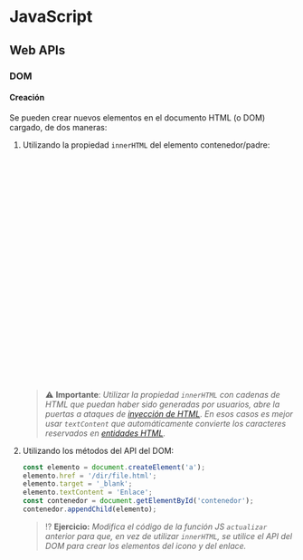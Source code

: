 # JavaScript
## Web APIs

### DOM

#### Creación

Se pueden crear nuevos elementos en el documento HTML (o DOM) cargado, de dos maneras:

1. Utilizando la propiedad `innerHTML` del elemento contenedor/padre:

   <div class="codepen" data-height="350" data-theme-id="light" data-default-tab="js,result" data-editable="true" style="opacity:0" data-prefill='{"stylesheets":["https://cdn.jsdelivr.net/npm/bootstrap@5.3.0-alpha1/dist/css/bootstrap.min.css","https://cdn.jsdelivr.net/npm/bootstrap-icons@1.10.3/font/bootstrap-icons.css"]}'>
     <pre data-lang="html">&lt;body>
   &lt;div class="card">
     &lt;div class="card-body row">
       &lt;div class="col text-center">
         &lt;p id="contenedor" class="card-text" style="font-size:6rem;">&amp;nbsp;&lt;/p>
         &lt;button type="button" class="btn btn-outline-secondary" onclick="actualizar()">¡Dame un icono!&lt;/button>
       &lt;/div>
     &lt;/div>
   &lt;/div>
   &lt;/body></pre>
     <pre data-lang="js">function actualizar() {
     const iconoRandom = iconos[Math.floor(Math.random() * (iconos.length - 1))];
     const iconoUrl = 
       `https://icons.getbootstrap.com/icons/${iconoRandom.substring(3)}/`;
     const contenedor = document.getElementById('contenedor');
     contenedor.innerHTML = 
       `&lt;a href="${iconoUrl}" target="_blank" title="${iconoRandom}">
          &lt;i class="bi ${iconoRandom}">&lt;/i>
        &lt;/a>`;
   };
   // Lista de iconos
   const iconos = ["bi-123","bi-alarm-fill","bi-alarm","bi-align-bottom","bi-align-center","bi-align-end","bi-align-middle","bi-align-start","bi-align-top","bi-alt","bi-app-indicator","bi-app","bi-archive-fill","bi-archive","bi-arrow-90deg-down","bi-arrow-90deg-left","bi-arrow-90deg-right","bi-arrow-90deg-up","bi-arrow-bar-down","bi-arrow-bar-left","bi-arrow-bar-right","bi-arrow-bar-up","bi-arrow-clockwise","bi-arrow-counterclockwise","bi-arrow-down-circle-fill","bi-arrow-down-circle","bi-arrow-down-left-circle-fill","bi-arrow-down-left-circle","bi-arrow-down-left-square-fill","bi-arrow-down-left-square","bi-arrow-down-left","bi-arrow-down-right-circle-fill","bi-arrow-down-right-circle","bi-arrow-down-right-square-fill","bi-arrow-down-right-square","bi-arrow-down-right","bi-arrow-down-short","bi-arrow-down-square-fill","bi-arrow-down-square","bi-arrow-down-up","bi-arrow-down","bi-arrow-left-circle-fill","bi-arrow-left-circle","bi-arrow-left-right","bi-arrow-left-short","bi-arrow-left-square-fill","bi-arrow-left-square","bi-arrow-left","bi-arrow-repeat","bi-arrow-return-left","bi-arrow-return-right","bi-arrow-right-circle-fill","bi-arrow-right-circle","bi-arrow-right-short","bi-arrow-right-square-fill","bi-arrow-right-square","bi-arrow-right","bi-arrow-up-circle-fill","bi-arrow-up-circle","bi-arrow-up-left-circle-fill","bi-arrow-up-left-circle","bi-arrow-up-left-square-fill","bi-arrow-up-left-square","bi-arrow-up-left","bi-arrow-up-right-circle-fill","bi-arrow-up-right-circle","bi-arrow-up-right-square-fill","bi-arrow-up-right-square","bi-arrow-up-right","bi-arrow-up-short","bi-arrow-up-square-fill","bi-arrow-up-square","bi-arrow-up","bi-arrows-angle-contract","bi-arrows-angle-expand","bi-arrows-collapse","bi-arrows-expand","bi-arrows-fullscreen","bi-arrows-move","bi-aspect-ratio-fill","bi-aspect-ratio","bi-asterisk","bi-at","bi-award-fill","bi-award","bi-back","bi-backspace-fill","bi-backspace-reverse-fill","bi-backspace-reverse","bi-backspace","bi-badge-3d-fill","bi-badge-3d","bi-badge-4k-fill","bi-badge-4k","bi-badge-8k-fill","bi-badge-8k","bi-badge-ad-fill","bi-badge-ad","bi-badge-ar-fill","bi-badge-ar","bi-badge-cc-fill","bi-badge-cc","bi-badge-hd-fill","bi-badge-hd","bi-badge-tm-fill","bi-badge-tm","bi-badge-vo-fill","bi-badge-vo","bi-badge-vr-fill","bi-badge-vr","bi-badge-wc-fill","bi-badge-wc","bi-bag-check-fill","bi-bag-check","bi-bag-dash-fill","bi-bag-dash","bi-bag-fill","bi-bag-plus-fill","bi-bag-plus","bi-bag-x-fill","bi-bag-x","bi-bag","bi-bar-chart-fill","bi-bar-chart-line-fill","bi-bar-chart-line","bi-bar-chart-steps","bi-bar-chart","bi-basket-fill","bi-basket","bi-basket2-fill","bi-basket2","bi-basket3-fill","bi-basket3","bi-battery-charging","bi-battery-full","bi-battery-half","bi-battery","bi-bell-fill","bi-bell","bi-bezier","bi-bezier2","bi-bicycle","bi-binoculars-fill","bi-binoculars","bi-blockquote-left","bi-blockquote-right","bi-book-fill","bi-book-half","bi-book","bi-bookmark-check-fill","bi-bookmark-check","bi-bookmark-dash-fill","bi-bookmark-dash","bi-bookmark-fill","bi-bookmark-heart-fill","bi-bookmark-heart","bi-bookmark-plus-fill","bi-bookmark-plus","bi-bookmark-star-fill","bi-bookmark-star","bi-bookmark-x-fill","bi-bookmark-x","bi-bookmark","bi-bookmarks-fill","bi-bookmarks","bi-bookshelf","bi-bootstrap-fill","bi-bootstrap-reboot","bi-bootstrap","bi-border-all","bi-border-bottom","bi-border-center","bi-border-inner","bi-border-left","bi-border-middle","bi-border-outer","bi-border-right","bi-border-style","bi-border-top","bi-border-width","bi-border","bi-bounding-box-circles","bi-bounding-box","bi-box-arrow-down-left","bi-box-arrow-down-right","bi-box-arrow-down","bi-box-arrow-in-down-left","bi-box-arrow-in-down-right","bi-box-arrow-in-down","bi-box-arrow-in-left","bi-box-arrow-in-right","bi-box-arrow-in-up-left","bi-box-arrow-in-up-right","bi-box-arrow-in-up","bi-box-arrow-left","bi-box-arrow-right","bi-box-arrow-up-left","bi-box-arrow-up-right","bi-box-arrow-up","bi-box-seam","bi-box","bi-braces","bi-bricks","bi-briefcase-fill","bi-briefcase","bi-brightness-alt-high-fill","bi-brightness-alt-high","bi-brightness-alt-low-fill","bi-brightness-alt-low","bi-brightness-high-fill","bi-brightness-high","bi-brightness-low-fill","bi-brightness-low","bi-broadcast-pin","bi-broadcast","bi-brush-fill","bi-brush","bi-bucket-fill","bi-bucket","bi-bug-fill","bi-bug","bi-building","bi-bullseye","bi-calculator-fill","bi-calculator","bi-calendar-check-fill","bi-calendar-check","bi-calendar-date-fill","bi-calendar-date","bi-calendar-day-fill","bi-calendar-day","bi-calendar-event-fill","bi-calendar-event","bi-calendar-fill","bi-calendar-minus-fill","bi-calendar-minus","bi-calendar-month-fill","bi-calendar-month","bi-calendar-plus-fill","bi-calendar-plus","bi-calendar-range-fill","bi-calendar-range","bi-calendar-week-fill","bi-calendar-week","bi-calendar-x-fill","bi-calendar-x","bi-calendar","bi-calendar2-check-fill","bi-calendar2-check","bi-calendar2-date-fill","bi-calendar2-date","bi-calendar2-day-fill","bi-calendar2-day","bi-calendar2-event-fill","bi-calendar2-event","bi-calendar2-fill","bi-calendar2-minus-fill","bi-calendar2-minus","bi-calendar2-month-fill","bi-calendar2-month","bi-calendar2-plus-fill","bi-calendar2-plus","bi-calendar2-range-fill","bi-calendar2-range","bi-calendar2-week-fill","bi-calendar2-week","bi-calendar2-x-fill","bi-calendar2-x","bi-calendar2","bi-calendar3-event-fill","bi-calendar3-event","bi-calendar3-fill","bi-calendar3-range-fill","bi-calendar3-range","bi-calendar3-week-fill","bi-calendar3-week","bi-calendar3","bi-calendar4-event","bi-calendar4-range","bi-calendar4-week","bi-calendar4","bi-camera-fill","bi-camera-reels-fill","bi-camera-reels","bi-camera-video-fill","bi-camera-video-off-fill","bi-camera-video-off","bi-camera-video","bi-camera","bi-camera2","bi-capslock-fill","bi-capslock","bi-card-checklist","bi-card-heading","bi-card-image","bi-card-list","bi-card-text","bi-caret-down-fill","bi-caret-down-square-fill","bi-caret-down-square","bi-caret-down","bi-caret-left-fill","bi-caret-left-square-fill","bi-caret-left-square","bi-caret-left","bi-caret-right-fill","bi-caret-right-square-fill","bi-caret-right-square","bi-caret-right","bi-caret-up-fill","bi-caret-up-square-fill","bi-caret-up-square","bi-caret-up","bi-cart-check-fill","bi-cart-check","bi-cart-dash-fill","bi-cart-dash","bi-cart-fill","bi-cart-plus-fill","bi-cart-plus","bi-cart-x-fill","bi-cart-x","bi-cart","bi-cart2","bi-cart3","bi-cart4","bi-cash-stack","bi-cash","bi-cast","bi-chat-dots-fill","bi-chat-dots","bi-chat-fill","bi-chat-left-dots-fill","bi-chat-left-dots","bi-chat-left-fill","bi-chat-left-quote-fill","bi-chat-left-quote","bi-chat-left-text-fill","bi-chat-left-text","bi-chat-left","bi-chat-quote-fill","bi-chat-quote","bi-chat-right-dots-fill","bi-chat-right-dots","bi-chat-right-fill","bi-chat-right-quote-fill","bi-chat-right-quote","bi-chat-right-text-fill","bi-chat-right-text","bi-chat-right","bi-chat-square-dots-fill","bi-chat-square-dots","bi-chat-square-fill","bi-chat-square-quote-fill","bi-chat-square-quote","bi-chat-square-text-fill","bi-chat-square-text","bi-chat-square","bi-chat-text-fill","bi-chat-text","bi-chat","bi-check-all","bi-check-circle-fill","bi-check-circle","bi-check-square-fill","bi-check-square","bi-check","bi-check2-all","bi-check2-circle","bi-check2-square","bi-check2","bi-chevron-bar-contract","bi-chevron-bar-down","bi-chevron-bar-expand","bi-chevron-bar-left","bi-chevron-bar-right","bi-chevron-bar-up","bi-chevron-compact-down","bi-chevron-compact-left","bi-chevron-compact-right","bi-chevron-compact-up","bi-chevron-contract","bi-chevron-double-down","bi-chevron-double-left","bi-chevron-double-right","bi-chevron-double-up","bi-chevron-down","bi-chevron-expand","bi-chevron-left","bi-chevron-right","bi-chevron-up","bi-circle-fill","bi-circle-half","bi-circle-square","bi-circle","bi-clipboard-check","bi-clipboard-data","bi-clipboard-minus","bi-clipboard-plus","bi-clipboard-x","bi-clipboard","bi-clock-fill","bi-clock-history","bi-clock","bi-cloud-arrow-down-fill","bi-cloud-arrow-down","bi-cloud-arrow-up-fill","bi-cloud-arrow-up","bi-cloud-check-fill","bi-cloud-check","bi-cloud-download-fill","bi-cloud-download","bi-cloud-drizzle-fill","bi-cloud-drizzle","bi-cloud-fill","bi-cloud-fog-fill","bi-cloud-fog","bi-cloud-fog2-fill","bi-cloud-fog2","bi-cloud-hail-fill","bi-cloud-hail","bi-cloud-haze-fill","bi-cloud-haze","bi-cloud-haze2-fill","bi-cloud-lightning-fill","bi-cloud-lightning-rain-fill","bi-cloud-lightning-rain","bi-cloud-lightning","bi-cloud-minus-fill","bi-cloud-minus","bi-cloud-moon-fill","bi-cloud-moon","bi-cloud-plus-fill","bi-cloud-plus","bi-cloud-rain-fill","bi-cloud-rain-heavy-fill","bi-cloud-rain-heavy","bi-cloud-rain","bi-cloud-slash-fill","bi-cloud-slash","bi-cloud-sleet-fill","bi-cloud-sleet","bi-cloud-snow-fill","bi-cloud-snow","bi-cloud-sun-fill","bi-cloud-sun","bi-cloud-upload-fill","bi-cloud-upload","bi-cloud","bi-clouds-fill","bi-clouds","bi-cloudy-fill","bi-cloudy","bi-code-slash","bi-code-square","bi-code","bi-collection-fill","bi-collection-play-fill","bi-collection-play","bi-collection","bi-columns-gap","bi-columns","bi-command","bi-compass-fill","bi-compass","bi-cone-striped","bi-cone","bi-controller","bi-cpu-fill","bi-cpu","bi-credit-card-2-back-fill","bi-credit-card-2-back","bi-credit-card-2-front-fill","bi-credit-card-2-front","bi-credit-card-fill","bi-credit-card","bi-crop","bi-cup-fill","bi-cup-straw","bi-cup","bi-cursor-fill","bi-cursor-text","bi-cursor","bi-dash-circle-dotted","bi-dash-circle-fill","bi-dash-circle","bi-dash-square-dotted","bi-dash-square-fill","bi-dash-square","bi-dash","bi-diagram-2-fill","bi-diagram-2","bi-diagram-3-fill","bi-diagram-3","bi-diamond-fill","bi-diamond-half","bi-diamond","bi-dice-1-fill","bi-dice-1","bi-dice-2-fill","bi-dice-2","bi-dice-3-fill","bi-dice-3","bi-dice-4-fill","bi-dice-4","bi-dice-5-fill","bi-dice-5","bi-dice-6-fill","bi-dice-6","bi-disc-fill","bi-disc","bi-discord","bi-display-fill","bi-display","bi-distribute-horizontal","bi-distribute-vertical","bi-door-closed-fill","bi-door-closed","bi-door-open-fill","bi-door-open","bi-dot","bi-download","bi-droplet-fill","bi-droplet-half","bi-droplet","bi-earbuds","bi-easel-fill","bi-easel","bi-egg-fill","bi-egg-fried","bi-egg","bi-eject-fill","bi-eject","bi-emoji-angry-fill","bi-emoji-angry","bi-emoji-dizzy-fill","bi-emoji-dizzy","bi-emoji-expressionless-fill","bi-emoji-expressionless","bi-emoji-frown-fill","bi-emoji-frown","bi-emoji-heart-eyes-fill","bi-emoji-heart-eyes","bi-emoji-laughing-fill","bi-emoji-laughing","bi-emoji-neutral-fill","bi-emoji-neutral","bi-emoji-smile-fill","bi-emoji-smile-upside-down-fill","bi-emoji-smile-upside-down","bi-emoji-smile","bi-emoji-sunglasses-fill","bi-emoji-sunglasses","bi-emoji-wink-fill","bi-emoji-wink","bi-envelope-fill","bi-envelope-open-fill","bi-envelope-open","bi-envelope","bi-eraser-fill","bi-eraser","bi-exclamation-circle-fill","bi-exclamation-circle","bi-exclamation-diamond-fill","bi-exclamation-diamond","bi-exclamation-octagon-fill","bi-exclamation-octagon","bi-exclamation-square-fill","bi-exclamation-square","bi-exclamation-triangle-fill","bi-exclamation-triangle","bi-exclamation","bi-exclude","bi-eye-fill","bi-eye-slash-fill","bi-eye-slash","bi-eye","bi-eyedropper","bi-eyeglasses","bi-facebook","bi-file-arrow-down-fill","bi-file-arrow-down","bi-file-arrow-up-fill","bi-file-arrow-up","bi-file-bar-graph-fill","bi-file-bar-graph","bi-file-binary-fill","bi-file-binary","bi-file-break-fill","bi-file-break","bi-file-check-fill","bi-file-check","bi-file-code-fill","bi-file-code","bi-file-diff-fill","bi-file-diff","bi-file-earmark-arrow-down-fill","bi-file-earmark-arrow-down","bi-file-earmark-arrow-up-fill","bi-file-earmark-arrow-up","bi-file-earmark-bar-graph-fill","bi-file-earmark-bar-graph","bi-file-earmark-binary-fill","bi-file-earmark-binary","bi-file-earmark-break-fill","bi-file-earmark-break","bi-file-earmark-check-fill","bi-file-earmark-check","bi-file-earmark-code-fill","bi-file-earmark-code","bi-file-earmark-diff-fill","bi-file-earmark-diff","bi-file-earmark-easel-fill","bi-file-earmark-easel","bi-file-earmark-excel-fill","bi-file-earmark-excel","bi-file-earmark-fill","bi-file-earmark-font-fill","bi-file-earmark-font","bi-file-earmark-image-fill","bi-file-earmark-image","bi-file-earmark-lock-fill","bi-file-earmark-lock","bi-file-earmark-lock2-fill","bi-file-earmark-lock2","bi-file-earmark-medical-fill","bi-file-earmark-medical","bi-file-earmark-minus-fill","bi-file-earmark-minus","bi-file-earmark-music-fill","bi-file-earmark-music","bi-file-earmark-person-fill","bi-file-earmark-person","bi-file-earmark-play-fill","bi-file-earmark-play","bi-file-earmark-plus-fill","bi-file-earmark-plus","bi-file-earmark-post-fill","bi-file-earmark-post","bi-file-earmark-ppt-fill","bi-file-earmark-ppt","bi-file-earmark-richtext-fill","bi-file-earmark-richtext","bi-file-earmark-ruled-fill","bi-file-earmark-ruled","bi-file-earmark-slides-fill","bi-file-earmark-slides","bi-file-earmark-spreadsheet-fill","bi-file-earmark-spreadsheet","bi-file-earmark-text-fill","bi-file-earmark-text","bi-file-earmark-word-fill","bi-file-earmark-word","bi-file-earmark-x-fill","bi-file-earmark-x","bi-file-earmark-zip-fill","bi-file-earmark-zip","bi-file-earmark","bi-file-easel-fill","bi-file-easel","bi-file-excel-fill","bi-file-excel","bi-file-fill","bi-file-font-fill","bi-file-font","bi-file-image-fill","bi-file-image","bi-file-lock-fill","bi-file-lock","bi-file-lock2-fill","bi-file-lock2","bi-file-medical-fill","bi-file-medical","bi-file-minus-fill","bi-file-minus","bi-file-music-fill","bi-file-music","bi-file-person-fill","bi-file-person","bi-file-play-fill","bi-file-play","bi-file-plus-fill","bi-file-plus","bi-file-post-fill","bi-file-post","bi-file-ppt-fill","bi-file-ppt","bi-file-richtext-fill","bi-file-richtext","bi-file-ruled-fill","bi-file-ruled","bi-file-slides-fill","bi-file-slides","bi-file-spreadsheet-fill","bi-file-spreadsheet","bi-file-text-fill","bi-file-text","bi-file-word-fill","bi-file-word","bi-file-x-fill","bi-file-x","bi-file-zip-fill","bi-file-zip","bi-file","bi-files-alt","bi-files","bi-film","bi-filter-circle-fill","bi-filter-circle","bi-filter-left","bi-filter-right","bi-filter-square-fill","bi-filter-square","bi-filter","bi-flag-fill","bi-flag","bi-flower1","bi-flower2","bi-flower3","bi-folder-check","bi-folder-fill","bi-folder-minus","bi-folder-plus","bi-folder-symlink-fill","bi-folder-symlink","bi-folder-x","bi-folder","bi-folder2-open","bi-folder2","bi-fonts","bi-forward-fill","bi-forward","bi-front","bi-fullscreen-exit","bi-fullscreen","bi-funnel-fill","bi-funnel","bi-gear-fill","bi-gear-wide-connected","bi-gear-wide","bi-gear","bi-gem","bi-geo-alt-fill","bi-geo-alt","bi-geo-fill","bi-geo","bi-gift-fill","bi-gift","bi-github","bi-globe","bi-globe2","bi-google","bi-graph-down","bi-graph-up","bi-grid-1x2-fill","bi-grid-1x2","bi-grid-3x2-gap-fill","bi-grid-3x2-gap","bi-grid-3x2","bi-grid-3x3-gap-fill","bi-grid-3x3-gap","bi-grid-3x3","bi-grid-fill","bi-grid","bi-grip-horizontal","bi-grip-vertical","bi-hammer","bi-hand-index-fill","bi-hand-index-thumb-fill","bi-hand-index-thumb","bi-hand-index","bi-hand-thumbs-down-fill","bi-hand-thumbs-down","bi-hand-thumbs-up-fill","bi-hand-thumbs-up","bi-handbag-fill","bi-handbag","bi-hash","bi-hdd-fill","bi-hdd-network-fill","bi-hdd-network","bi-hdd-rack-fill","bi-hdd-rack","bi-hdd-stack-fill","bi-hdd-stack","bi-hdd","bi-headphones","bi-headset","bi-heart-fill","bi-heart-half","bi-heart","bi-heptagon-fill","bi-heptagon-half","bi-heptagon","bi-hexagon-fill","bi-hexagon-half","bi-hexagon","bi-hourglass-bottom","bi-hourglass-split","bi-hourglass-top","bi-hourglass","bi-house-door-fill","bi-house-door","bi-house-fill","bi-house","bi-hr","bi-hurricane","bi-image-alt","bi-image-fill","bi-image","bi-images","bi-inbox-fill","bi-inbox","bi-inboxes-fill","bi-inboxes","bi-info-circle-fill","bi-info-circle","bi-info-square-fill","bi-info-square","bi-info","bi-input-cursor-text","bi-input-cursor","bi-instagram","bi-intersect","bi-journal-album","bi-journal-arrow-down","bi-journal-arrow-up","bi-journal-bookmark-fill","bi-journal-bookmark","bi-journal-check","bi-journal-code","bi-journal-medical","bi-journal-minus","bi-journal-plus","bi-journal-richtext","bi-journal-text","bi-journal-x","bi-journal","bi-journals","bi-joystick","bi-justify-left","bi-justify-right","bi-justify","bi-kanban-fill","bi-kanban","bi-key-fill","bi-key","bi-keyboard-fill","bi-keyboard","bi-ladder","bi-lamp-fill","bi-lamp","bi-laptop-fill","bi-laptop","bi-layer-backward","bi-layer-forward","bi-layers-fill","bi-layers-half","bi-layers","bi-layout-sidebar-inset-reverse","bi-layout-sidebar-inset","bi-layout-sidebar-reverse","bi-layout-sidebar","bi-layout-split","bi-layout-text-sidebar-reverse","bi-layout-text-sidebar","bi-layout-text-window-reverse","bi-layout-text-window","bi-layout-three-columns","bi-layout-wtf","bi-life-preserver","bi-lightbulb-fill","bi-lightbulb-off-fill","bi-lightbulb-off","bi-lightbulb","bi-lightning-charge-fill","bi-lightning-charge","bi-lightning-fill","bi-lightning","bi-link-45deg","bi-link","bi-linkedin","bi-list-check","bi-list-nested","bi-list-ol","bi-list-stars","bi-list-task","bi-list-ul","bi-list","bi-lock-fill","bi-lock","bi-mailbox","bi-mailbox2","bi-map-fill","bi-map","bi-markdown-fill","bi-markdown","bi-mask","bi-megaphone-fill","bi-megaphone","bi-menu-app-fill","bi-menu-app","bi-menu-button-fill","bi-menu-button-wide-fill","bi-menu-button-wide","bi-menu-button","bi-menu-down","bi-menu-up","bi-mic-fill","bi-mic-mute-fill","bi-mic-mute","bi-mic","bi-minecart-loaded","bi-minecart","bi-moisture","bi-moon-fill","bi-moon-stars-fill","bi-moon-stars","bi-moon","bi-mouse-fill","bi-mouse","bi-mouse2-fill","bi-mouse2","bi-mouse3-fill","bi-mouse3","bi-music-note-beamed","bi-music-note-list","bi-music-note","bi-music-player-fill","bi-music-player","bi-newspaper","bi-node-minus-fill","bi-node-minus","bi-node-plus-fill","bi-node-plus","bi-nut-fill","bi-nut","bi-octagon-fill","bi-octagon-half","bi-octagon","bi-option","bi-outlet","bi-paint-bucket","bi-palette-fill","bi-palette","bi-palette2","bi-paperclip","bi-paragraph","bi-patch-check-fill","bi-patch-check","bi-patch-exclamation-fill","bi-patch-exclamation","bi-patch-minus-fill","bi-patch-minus","bi-patch-plus-fill","bi-patch-plus","bi-patch-question-fill","bi-patch-question","bi-pause-btn-fill","bi-pause-btn","bi-pause-circle-fill","bi-pause-circle","bi-pause-fill","bi-pause","bi-peace-fill","bi-peace","bi-pen-fill","bi-pen","bi-pencil-fill","bi-pencil-square","bi-pencil","bi-pentagon-fill","bi-pentagon-half","bi-pentagon","bi-people-fill","bi-people","bi-percent","bi-person-badge-fill","bi-person-badge","bi-person-bounding-box","bi-person-check-fill","bi-person-check","bi-person-circle","bi-person-dash-fill","bi-person-dash","bi-person-fill","bi-person-lines-fill","bi-person-plus-fill","bi-person-plus","bi-person-square","bi-person-x-fill","bi-person-x","bi-person","bi-phone-fill","bi-phone-landscape-fill","bi-phone-landscape","bi-phone-vibrate-fill","bi-phone-vibrate","bi-phone","bi-pie-chart-fill","bi-pie-chart","bi-pin-angle-fill","bi-pin-angle","bi-pin-fill","bi-pin","bi-pip-fill","bi-pip","bi-play-btn-fill","bi-play-btn","bi-play-circle-fill","bi-play-circle","bi-play-fill","bi-play","bi-plug-fill","bi-plug","bi-plus-circle-dotted","bi-plus-circle-fill","bi-plus-circle","bi-plus-square-dotted","bi-plus-square-fill","bi-plus-square","bi-plus","bi-power","bi-printer-fill","bi-printer","bi-puzzle-fill","bi-puzzle","bi-question-circle-fill","bi-question-circle","bi-question-diamond-fill","bi-question-diamond","bi-question-octagon-fill","bi-question-octagon","bi-question-square-fill","bi-question-square","bi-question","bi-rainbow","bi-receipt-cutoff","bi-receipt","bi-reception-0","bi-reception-1","bi-reception-2","bi-reception-3","bi-reception-4","bi-record-btn-fill","bi-record-btn","bi-record-circle-fill","bi-record-circle","bi-record-fill","bi-record","bi-record2-fill","bi-record2","bi-reply-all-fill","bi-reply-all","bi-reply-fill","bi-reply","bi-rss-fill","bi-rss","bi-rulers","bi-save-fill","bi-save","bi-save2-fill","bi-save2","bi-scissors","bi-screwdriver","bi-search","bi-segmented-nav","bi-server","bi-share-fill","bi-share","bi-shield-check","bi-shield-exclamation","bi-shield-fill-check","bi-shield-fill-exclamation","bi-shield-fill-minus","bi-shield-fill-plus","bi-shield-fill-x","bi-shield-fill","bi-shield-lock-fill","bi-shield-lock","bi-shield-minus","bi-shield-plus","bi-shield-shaded","bi-shield-slash-fill","bi-shield-slash","bi-shield-x","bi-shield","bi-shift-fill","bi-shift","bi-shop-window","bi-shop","bi-shuffle","bi-signpost-2-fill","bi-signpost-2","bi-signpost-fill","bi-signpost-split-fill","bi-signpost-split","bi-signpost","bi-sim-fill","bi-sim","bi-skip-backward-btn-fill","bi-skip-backward-btn","bi-skip-backward-circle-fill","bi-skip-backward-circle","bi-skip-backward-fill","bi-skip-backward","bi-skip-end-btn-fill","bi-skip-end-btn","bi-skip-end-circle-fill","bi-skip-end-circle","bi-skip-end-fill","bi-skip-end","bi-skip-forward-btn-fill","bi-skip-forward-btn","bi-skip-forward-circle-fill","bi-skip-forward-circle","bi-skip-forward-fill","bi-skip-forward","bi-skip-start-btn-fill","bi-skip-start-btn","bi-skip-start-circle-fill","bi-skip-start-circle","bi-skip-start-fill","bi-skip-start","bi-slack","bi-slash-circle-fill","bi-slash-circle","bi-slash-square-fill","bi-slash-square","bi-slash","bi-sliders","bi-smartwatch","bi-snow","bi-snow2","bi-snow3","bi-sort-alpha-down-alt","bi-sort-alpha-down","bi-sort-alpha-up-alt","bi-sort-alpha-up","bi-sort-down-alt","bi-sort-down","bi-sort-numeric-down-alt","bi-sort-numeric-down","bi-sort-numeric-up-alt","bi-sort-numeric-up","bi-sort-up-alt","bi-sort-up","bi-soundwave","bi-speaker-fill","bi-speaker","bi-speedometer","bi-speedometer2","bi-spellcheck","bi-square-fill","bi-square-half","bi-square","bi-stack","bi-star-fill","bi-star-half","bi-star","bi-stars","bi-stickies-fill","bi-stickies","bi-sticky-fill","bi-sticky","bi-stop-btn-fill","bi-stop-btn","bi-stop-circle-fill","bi-stop-circle","bi-stop-fill","bi-stop","bi-stoplights-fill","bi-stoplights","bi-stopwatch-fill","bi-stopwatch","bi-subtract","bi-suit-club-fill","bi-suit-club","bi-suit-diamond-fill","bi-suit-diamond","bi-suit-heart-fill","bi-suit-heart","bi-suit-spade-fill","bi-suit-spade","bi-sun-fill","bi-sun","bi-sunglasses","bi-sunrise-fill","bi-sunrise","bi-sunset-fill","bi-sunset","bi-symmetry-horizontal","bi-symmetry-vertical","bi-table","bi-tablet-fill","bi-tablet-landscape-fill","bi-tablet-landscape","bi-tablet","bi-tag-fill","bi-tag","bi-tags-fill","bi-tags","bi-telegram","bi-telephone-fill","bi-telephone-forward-fill","bi-telephone-forward","bi-telephone-inbound-fill","bi-telephone-inbound","bi-telephone-minus-fill","bi-telephone-minus","bi-telephone-outbound-fill","bi-telephone-outbound","bi-telephone-plus-fill","bi-telephone-plus","bi-telephone-x-fill","bi-telephone-x","bi-telephone","bi-terminal-fill","bi-terminal","bi-text-center","bi-text-indent-left","bi-text-indent-right","bi-text-left","bi-text-paragraph","bi-text-right","bi-textarea-resize","bi-textarea-t","bi-textarea","bi-thermometer-half","bi-thermometer-high","bi-thermometer-low","bi-thermometer-snow","bi-thermometer-sun","bi-thermometer","bi-three-dots-vertical","bi-three-dots","bi-toggle-off","bi-toggle-on","bi-toggle2-off","bi-toggle2-on","bi-toggles","bi-toggles2","bi-tools","bi-tornado","bi-trash-fill","bi-trash","bi-trash2-fill","bi-trash2","bi-tree-fill","bi-tree","bi-triangle-fill","bi-triangle-half","bi-triangle","bi-trophy-fill","bi-trophy","bi-tropical-storm","bi-truck-flatbed","bi-truck","bi-tsunami","bi-tv-fill","bi-tv","bi-twitch","bi-twitter","bi-type-bold","bi-type-h1","bi-type-h2","bi-type-h3","bi-type-italic","bi-type-strikethrough","bi-type-underline","bi-type","bi-ui-checks-grid","bi-ui-checks","bi-ui-radios-grid","bi-ui-radios","bi-umbrella-fill","bi-umbrella","bi-union","bi-unlock-fill","bi-unlock","bi-upc-scan","bi-upc","bi-upload","bi-vector-pen","bi-view-list","bi-view-stacked","bi-vinyl-fill","bi-vinyl","bi-voicemail","bi-volume-down-fill","bi-volume-down","bi-volume-mute-fill","bi-volume-mute","bi-volume-off-fill","bi-volume-off","bi-volume-up-fill","bi-volume-up","bi-vr","bi-wallet-fill","bi-wallet","bi-wallet2","bi-watch","bi-water","bi-whatsapp","bi-wifi-1","bi-wifi-2","bi-wifi-off","bi-wifi","bi-wind","bi-window-dock","bi-window-sidebar","bi-window","bi-wrench","bi-x-circle-fill","bi-x-circle","bi-x-diamond-fill","bi-x-diamond","bi-x-octagon-fill","bi-x-octagon","bi-x-square-fill","bi-x-square","bi-x","bi-youtube","bi-zoom-in","bi-zoom-out","bi-bank","bi-bank2","bi-bell-slash-fill","bi-bell-slash","bi-cash-coin","bi-check-lg","bi-coin","bi-currency-bitcoin","bi-currency-dollar","bi-currency-euro","bi-currency-exchange","bi-currency-pound","bi-currency-yen","bi-dash-lg","bi-exclamation-lg","bi-file-earmark-pdf-fill","bi-file-earmark-pdf","bi-file-pdf-fill","bi-file-pdf","bi-gender-ambiguous","bi-gender-female","bi-gender-male","bi-gender-trans","bi-headset-vr","bi-info-lg","bi-mastodon","bi-messenger","bi-piggy-bank-fill","bi-piggy-bank","bi-pin-map-fill","bi-pin-map","bi-plus-lg","bi-question-lg","bi-recycle","bi-reddit","bi-safe-fill","bi-safe2-fill","bi-safe2","bi-sd-card-fill","bi-sd-card","bi-skype","bi-slash-lg","bi-translate","bi-x-lg","bi-safe","bi-apple","bi-microsoft","bi-windows","bi-behance","bi-dribbble","bi-line","bi-medium","bi-paypal","bi-pinterest","bi-signal","bi-snapchat","bi-spotify","bi-stack-overflow","bi-strava","bi-wordpress","bi-vimeo","bi-activity","bi-easel2-fill","bi-easel2","bi-easel3-fill","bi-easel3","bi-fan","bi-fingerprint","bi-graph-down-arrow","bi-graph-up-arrow","bi-hypnotize","bi-magic","bi-person-rolodex","bi-person-video","bi-person-video2","bi-person-video3","bi-person-workspace","bi-radioactive","bi-webcam-fill","bi-webcam","bi-yin-yang","bi-bandaid-fill","bi-bandaid","bi-bluetooth","bi-body-text","bi-boombox","bi-boxes","bi-dpad-fill","bi-dpad","bi-ear-fill","bi-ear","bi-envelope-check-fill","bi-envelope-check","bi-envelope-dash-fill","bi-envelope-dash","bi-envelope-exclamation-fill","bi-envelope-exclamation","bi-envelope-plus-fill","bi-envelope-plus","bi-envelope-slash-fill","bi-envelope-slash","bi-envelope-x-fill","bi-envelope-x","bi-explicit-fill","bi-explicit","bi-git","bi-infinity","bi-list-columns-reverse","bi-list-columns","bi-meta","bi-mortorboard-fill","bi-mortorboard","bi-nintendo-switch","bi-pc-display-horizontal","bi-pc-display","bi-pc-horizontal","bi-pc","bi-playstation","bi-plus-slash-minus","bi-projector-fill","bi-projector","bi-qr-code-scan","bi-qr-code","bi-quora","bi-quote","bi-robot","bi-send-check-fill","bi-send-check","bi-send-dash-fill","bi-send-dash","bi-send-exclamation-fill","bi-send-exclamation","bi-send-fill","bi-send-plus-fill","bi-send-plus","bi-send-slash-fill","bi-send-slash","bi-send-x-fill","bi-send-x","bi-send","bi-steam","bi-terminal-dash","bi-terminal-plus","bi-terminal-split","bi-ticket-detailed-fill","bi-ticket-detailed","bi-ticket-fill","bi-ticket-perforated-fill","bi-ticket-perforated","bi-ticket","bi-tiktok","bi-window-dash","bi-window-desktop","bi-window-fullscreen","bi-window-plus","bi-window-split","bi-window-stack","bi-window-x","bi-xbox","bi-ethernet","bi-hdmi-fill","bi-hdmi","bi-usb-c-fill","bi-usb-c","bi-usb-fill","bi-usb-plug-fill","bi-usb-plug","bi-usb-symbol","bi-usb","bi-boombox-fill","bi-displayport","bi-gpu-card","bi-memory","bi-modem-fill","bi-modem","bi-motherboard-fill","bi-motherboard","bi-optical-audio-fill","bi-optical-audio","bi-pci-card","bi-router-fill","bi-router","bi-ssd-fill","bi-ssd","bi-thunderbolt-fill","bi-thunderbolt","bi-usb-drive-fill","bi-usb-drive","bi-usb-micro-fill","bi-usb-micro","bi-usb-mini-fill","bi-usb-mini","bi-cloud-haze2","bi-device-hdd-fill","bi-device-hdd","bi-device-ssd-fill","bi-device-ssd","bi-displayport-fill","bi-mortarboard-fill","bi-mortarboard","bi-terminal-x","bi-arrow-through-heart-fill","bi-arrow-through-heart","bi-badge-sd-fill","bi-badge-sd","bi-bag-heart-fill","bi-bag-heart","bi-balloon-fill","bi-balloon-heart-fill","bi-balloon-heart","bi-balloon","bi-box2-fill","bi-box2-heart-fill","bi-box2-heart","bi-box2","bi-braces-asterisk","bi-calendar-heart-fill","bi-calendar-heart","bi-calendar2-heart-fill","bi-calendar2-heart","bi-chat-heart-fill","bi-chat-heart","bi-chat-left-heart-fill","bi-chat-left-heart","bi-chat-right-heart-fill","bi-chat-right-heart","bi-chat-square-heart-fill","bi-chat-square-heart","bi-clipboard-check-fill","bi-clipboard-data-fill","bi-clipboard-fill","bi-clipboard-heart-fill","bi-clipboard-heart","bi-clipboard-minus-fill","bi-clipboard-plus-fill","bi-clipboard-pulse","bi-clipboard-x-fill","bi-clipboard2-check-fill","bi-clipboard2-check","bi-clipboard2-data-fill","bi-clipboard2-data","bi-clipboard2-fill","bi-clipboard2-heart-fill","bi-clipboard2-heart","bi-clipboard2-minus-fill","bi-clipboard2-minus","bi-clipboard2-plus-fill","bi-clipboard2-plus","bi-clipboard2-pulse-fill","bi-clipboard2-pulse","bi-clipboard2-x-fill","bi-clipboard2-x","bi-clipboard2","bi-emoji-kiss-fill","bi-emoji-kiss","bi-envelope-heart-fill","bi-envelope-heart","bi-envelope-open-heart-fill","bi-envelope-open-heart","bi-envelope-paper-fill","bi-envelope-paper-heart-fill","bi-envelope-paper-heart","bi-envelope-paper","bi-filetype-aac","bi-filetype-ai","bi-filetype-bmp","bi-filetype-cs","bi-filetype-css","bi-filetype-csv","bi-filetype-doc","bi-filetype-docx","bi-filetype-exe","bi-filetype-gif","bi-filetype-heic","bi-filetype-html","bi-filetype-java","bi-filetype-jpg","bi-filetype-js","bi-filetype-jsx","bi-filetype-key","bi-filetype-m4p","bi-filetype-md","bi-filetype-mdx","bi-filetype-mov","bi-filetype-mp3","bi-filetype-mp4","bi-filetype-otf","bi-filetype-pdf","bi-filetype-php","bi-filetype-png","bi-filetype-ppt","bi-filetype-psd","bi-filetype-py","bi-filetype-raw","bi-filetype-rb","bi-filetype-sass","bi-filetype-scss","bi-filetype-sh","bi-filetype-svg","bi-filetype-tiff","bi-filetype-tsx","bi-filetype-ttf","bi-filetype-txt","bi-filetype-wav","bi-filetype-woff",,"bi-filetype-xls","bi-filetype-xml","bi-filetype-yml","bi-heart-arrow","bi-heart-pulse-fill","bi-heart-pulse","bi-heartbreak-fill","bi-heartbreak","bi-hearts","bi-hospital-fill","bi-hospital","bi-house-heart-fill","bi-house-heart","bi-incognito","bi-magnet-fill","bi-magnet","bi-person-heart","bi-person-hearts","bi-phone-flip","bi-plugin","bi-postage-fill","bi-postage-heart-fill","bi-postage-heart","bi-postage","bi-postcard-fill","bi-postcard-heart-fill","bi-postcard-heart","bi-postcard","bi-search-heart-fill","bi-search-heart","bi-sliders2-vertical","bi-sliders2","bi-trash3-fill","bi-trash3","bi-valentine","bi-valentine2","bi-wrench-adjustable-circle-fill","bi-wrench-adjustable-circle","bi-wrench-adjustable","bi-filetype-json","bi-filetype-pptx","bi-filetype-xlsx","bi-1-circle-fill","bi-1-circle","bi-1-square-fill","bi-1-square","bi-2-circle-fill","bi-2-circle","bi-2-square-fill","bi-2-square","bi-3-circle-fill","bi-3-circle","bi-3-square-fill","bi-3-square",,"bi-4-circle-fill","bi-4-circle","bi-4-square-fill","bi-4-square","bi-5-circle-fill","bi-5-circle","bi-5-square-fill","bi-5-square","bi-6-circle-fill","bi-6-circle","bi-6-square-fill","bi-6-square","bi-7-circle-fill","bi-7-circle","bi-7-square-fill","bi-7-square","bi-8-circle-fill","bi-8-circle","bi-8-square-fill","bi-8-square","bi-9-circle-fill","bi-9-circle","bi-9-square-fill","bi-9-square","bi-airplane-engines-fill","bi-airplane-engines","bi-airplane-fill","bi-airplane","bi-alexa","bi-alipay","bi-android","bi-android2","bi-box-fill","bi-box-seam-fill","bi-browser-chrome","bi-browser-edge","bi-browser-firefox","bi-browser-safari","bi-c-circle-fill","bi-c-circle","bi-c-square-fill","bi-c-square","bi-capsule-pill","bi-capsule","bi-car-front-fill","bi-car-front","bi-cassette-fill","bi-cassette","bi-cc-circle-fill","bi-cc-circle","bi-cc-square-fill","bi-cc-square","bi-cup-hot-fill","bi-cup-hot","bi-currency-rupee","bi-dropbox","bi-escape","bi-fast-forward-btn-fill","bi-fast-forward-btn","bi-fast-forward-circle-fill","bi-fast-forward-circle","bi-fast-forward-fill","bi-fast-forward","bi-filetype-sql","bi-fire","bi-google-play","bi-h-circle-fill","bi-h-circle","bi-h-square-fill","bi-h-square","bi-indent","bi-lungs-fill","bi-lungs","bi-microsoft-teams","bi-p-circle-fill","bi-p-circle","bi-p-square-fill","bi-p-square","bi-pass-fill","bi-pass","bi-prescription","bi-prescription2","bi-r-circle-fill","bi-r-circle","bi-r-square-fill","bi-r-square","bi-repeat","bi-rewind-btn-fill","bi-rewind-btn","bi-rewind-circle-fill","bi-rewind-circle","bi-rewind-fill","bi-rewind","bi-train-freight-front-fill","bi-train-freight-front","bi-train-front-fill","bi-train-front","bi-train-lightrail-front-fill","bi-train-lightrail-front","bi-truck-front-fill","bi-truck-front","bi-ubuntu","bi-unindent","bi-unity","bi-universal-access-circle","bi-universal-access","bi-virus","bi-virus2","bi-wechat","bi-yelp","bi-sign-stop-fill","bi-sign-stop-lights-fill","bi-sign-stop-lights","bi-sign-stop","bi-sign-turn-left-fill","bi-sign-turn-left","bi-sign-turn-right-fill","bi-sign-turn-right","bi-sign-turn-slight-left-fill","bi-sign-turn-slight-left","bi-sign-turn-slight-right-fill","bi-sign-turn-slight-right","bi-sign-yield-fill","bi-sign-yield","bi-ev-station-fill","bi-ev-station","bi-fuel-pump-diesel-fill","bi-fuel-pump-diesel","bi-fuel-pump-fill","bi-fuel-pump","bi-0-circle-fill","bi-0-circle","bi-0-square-fill","bi-0-square","bi-rocket-fill","bi-rocket-takeoff-fill","bi-rocket-takeoff","bi-rocket","bi-stripe","bi-subscript","bi-superscript","bi-trello","bi-envelope-at-fill","bi-envelope-at","bi-regex","bi-text-wrap","bi-sign-dead-end-fill","bi-sign-dead-end","bi-sign-do-not-enter-fill","bi-sign-do-not-enter","bi-sign-intersection-fill","bi-sign-intersection-side-fill","bi-sign-intersection-side","bi-sign-intersection-t-fill","bi-sign-intersection-t","bi-sign-intersection-y-fill","bi-sign-intersection-y","bi-sign-intersection","bi-sign-merge-left-fill","bi-sign-merge-left","bi-sign-merge-right-fill","bi-sign-merge-right","bi-sign-no-left-turn-fill","bi-sign-no-left-turn","bi-sign-no-parking-fill","bi-sign-no-parking","bi-sign-no-right-turn-fill","bi-sign-no-right-turn","bi-sign-railroad-fill","bi-sign-railroad","bi-building-add","bi-building-check","bi-building-dash","bi-building-down","bi-building-exclamation","bi-building-fill-add","bi-building-fill-check","bi-building-fill-dash","bi-building-fill-down","bi-building-fill-exclamation","bi-building-fill-gear","bi-building-fill-lock","bi-building-fill-slash","bi-building-fill-up","bi-building-fill-x","bi-building-fill","bi-building-gear","bi-building-lock","bi-building-slash","bi-building-up","bi-building-x","bi-buildings-fill","bi-buildings","bi-bus-front-fill","bi-bus-front","bi-ev-front-fill","bi-ev-front","bi-globe-americas","bi-globe-asia-australia","bi-globe-central-south-asia","bi-globe-europe-africa","bi-house-add-fill","bi-house-add","bi-house-check-fill","bi-house-check","bi-house-dash-fill","bi-house-dash","bi-house-down-fill","bi-house-down","bi-house-exclamation-fill","bi-house-exclamation","bi-house-gear-fill","bi-house-gear","bi-house-lock-fill","bi-house-lock","bi-house-slash-fill","bi-house-slash","bi-house-up-fill","bi-house-up","bi-house-x-fill","bi-house-x","bi-person-add","bi-person-down","bi-person-exclamation","bi-person-fill-add","bi-person-fill-check","bi-person-fill-dash","bi-person-fill-down","bi-person-fill-exclamation","bi-person-fill-gear","bi-person-fill-lock","bi-person-fill-slash","bi-person-fill-up","bi-person-fill-x","bi-person-gear","bi-person-lock","bi-person-slash","bi-person-up","bi-scooter","bi-taxi-front-fill","bi-taxi-front","bi-amd","bi-database-add","bi-database-check","bi-database-dash","bi-database-down","bi-database-exclamation","bi-database-fill-add","bi-database-fill-check","bi-database-fill-dash","bi-database-fill-down","bi-database-fill-exclamation","bi-database-fill-gear","bi-database-fill-lock","bi-database-fill-slash","bi-database-fill-up","bi-database-fill-x","bi-database-fill","bi-database-gear","bi-database-lock","bi-database-slash","bi-database-up","bi-database-x","bi-database","bi-houses-fill","bi-houses","bi-nvidia","bi-person-vcard-fill","bi-person-vcard","bi-sina-weibo","bi-tencent-qq","bi-wikipedia"];
   </pre><pre data-lang="css">html { font-size: 75%; padding: 2rem; }</pre></div>

   > <a name="innerHTML"></a>⚠️ **Importante**: _Utilizar la propiedad `innerHTML` con cadenas de HTML que puedan haber sido generadas por usuarios, abre la puertas a ataques de [inyección de HTML](../../tema3/html/vulnerabilidades.html). En esos casos es mejor usar `textContent` que automáticamente convierte los caracteres reservados en [entidades HTML](../../tema3/html/contenido-caracteres.html)._

1. Utilizando los métodos del API del DOM:

   ```js
   const elemento = document.createElement('a');
   elemento.href = '/dir/file.html';
   elemento.target = '_blank';
   elemento.textContent = 'Enlace';
   const contenedor = document.getElementById('contenedor');
   contenedor.appendChild(elemento);
   ```

   > ⁉️ **Ejercicio:** _Modifica el código de la función JS `actualizar` anterior para que, en vez de utilizar `innerHTML`, se utilice el API del DOM para crear los elementos del icono y del enlace._

